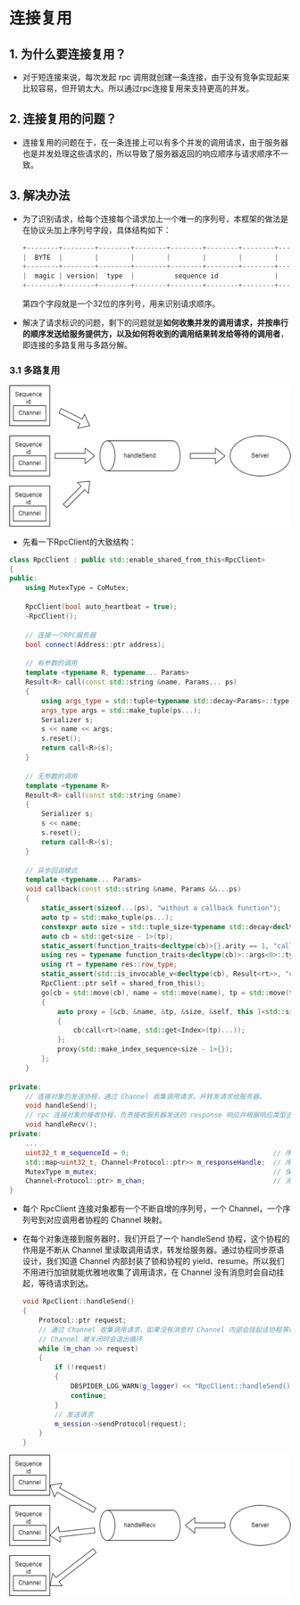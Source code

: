 # 连接复用

## 1. 为什么要连接复用？

+ 对于短连接来说，每次发起 rpc 调用就创建一条连接，由于没有竞争实现起来比较容易，但开销太大。所以通过rpc连接复用来支持更高的并发。

## 2. 连接复用的问题？

+ 连接复用的问题在于，在一条连接上可以有多个并发的调用请求，由于服务器也是并发处理这些请求的，所以导致了服务器返回的响应顺序与请求顺序不一致。

## 3. 解决办法

+ 为了识别请求，给每个连接每个请求加上一个唯一的序列号，本框架的做法是在协议头加上序列号字段，具体结构如下：

    ```C++
    +--------+--------+--------+--------+--------+--------+--------+--------+--------+--------+--------+--------+--------+--------+--------+--------+--------+--------+--------+--------+
    |  BYTE  |        |        |        |        |        |        |        |        |        |        |             ........                                                           |
    +--------+--------+--------+--------+--------+--------+--------+--------+--------+--------+--------+--------+--------+--------+--------+--------+--------+--------+--------+--------+
    |  magic | version|  type  |          sequence id              |          content length           |             content byte[]                                                     |
    +--------+--------+--------+--------+--------+--------+--------+--------+--------+--------+--------+--------+--------+--------+--------+--------+--------+--------+--------+--------+
    ```

    第四个字段就是一个32位的序列号，用来识别请求顺序。

+ 解决了请求标识的问题，剩下的问题就是**如何收集并发的调用请求，并按串行的顺序发送给服务提供方，以及如何将收到的调用结果转发给等待的调用者**，即连接的多路复用与多路分解。

### 3.1 多路复用

![Alt text](imags/%E5%A4%9A%E8%B7%AF%E5%A4%8D%E7%94%A8.png)

+ 先看一下RpcClient的大致结构：

```C++
class RpcClient : public std::enable_shared_from_this<RpcClient> 
{
public:
    using MutexType = CoMutex;

    RpcClient(bool auto_heartbeat = true);
    ~RpcClient();

    // 连接一个RPC服务器
    bool connect(Address::ptr address);

    // 有参数的调用
    template <typename R, typename... Params>
    Result<R> call(const std::string &name, Params... ps)
    {
        using args_type = std::tuple<typename std::decay<Params>::type...>;
        args_type args = std::make_tuple(ps...);
        Serializer s;
        s << name << args;
        s.reset();
        return call<R>(s);
    }

    // 无参数的调用
    template <typename R>
    Result<R> call(const std::string &name)
    {
        Serializer s;
        s << name;
        s.reset();
        return call<R>(s);
    }

    // 异步回调模式
    template <typename... Params>
    void callback(const std::string &name, Params &&...ps)
    {
        static_assert(sizeof...(ps), "without a callback function");
        auto tp = std::make_tuple(ps...);
        constexpr auto size = std::tuple_size<typename std::decay<decltype(tp)>::type>::value;
        auto cb = std::get<size - 1>(tp);
        static_assert(function_traits<decltype(cb)>{}.arity == 1, "callback type not support");
        using res = typename function_traits<decltype(cb)>::args<0>::type;
        using rt = typename res::row_type;
        static_assert(std::is_invocable_v<decltype(cb), Result<rt>>, "callback type not support");
        RpcClient::ptr self = shared_from_this();
        go[cb = std::move(cb), name = std::move(name), tp = std::move(tp), size, self, this]
        {
            auto proxy = [&cb, &name, &tp, &size, &self, this ]<std::size_t... Index>(std::index_sequence<Index...>)
            {
                cb(call<rt>(name, std::get<Index>(tp)...));
            };
            proxy(std::make_index_sequence<size - 1>{});
        };
    }

private:
    // 连接对象的发送协程，通过 Channel 收集调用请求，并转发请求给服务器。
    void handleSend();
    // rpc 连接对象的接收协程，负责接收服务器发送的 response 响应并根据响应类型进行处理
    void handleRecv();
private:
    ...
    uint32_t m_sequenceId = 0;                                    // 序列号
    std::map<uint32_t, Channel<Protocol::ptr>> m_responseHandle;  // 序列号到对应调用者协程的 Channel 映射
    MutexType m_mutex;                                            // 保护 m_responseHandle 的 mutex
    Channel<Protocol::ptr> m_chan;                                // 消息发送通道
}
```

+ 每个 RpcClient 连接对象都有一个不断自增的序列号，一个 Channel，一个序列号到对应调用者协程的 Channel 映射。
+ 在每个对象连接到服务器时，我们开启了一个 handleSend 协程，这个协程的作用是不断从 Channel 里读取调用请求，转发给服务器。通过协程同步原语设计，我们知道 Channel 内部封装了锁和协程的 yield、resume。所以我们不用进行加锁就能优雅地收集了调用请求，在 Channel 没有消息时会自动挂起，等待请求到达。

    ```C++
    void RpcClient::handleSend()
    {
        Protocol::ptr request;
        // 通过 Channel 收集调用请求，如果没有消息时 Channel 内部会挂起该协程等待消息到达
        // Channel 被关闭时会退出循环
        while (m_chan >> request)
        {
            if (!request)
            {
                DBSPIDER_LOG_WARN(g_logger) << "RpcClient::handleSend() fail";
                continue;
            }
            // 发送请求
            m_session->sendProtocol(request);
        }
    }
    ```

![Alt text](imags/%E5%A4%9A%E8%B7%AF%E5%88%86%E8%A7%A3.png)
